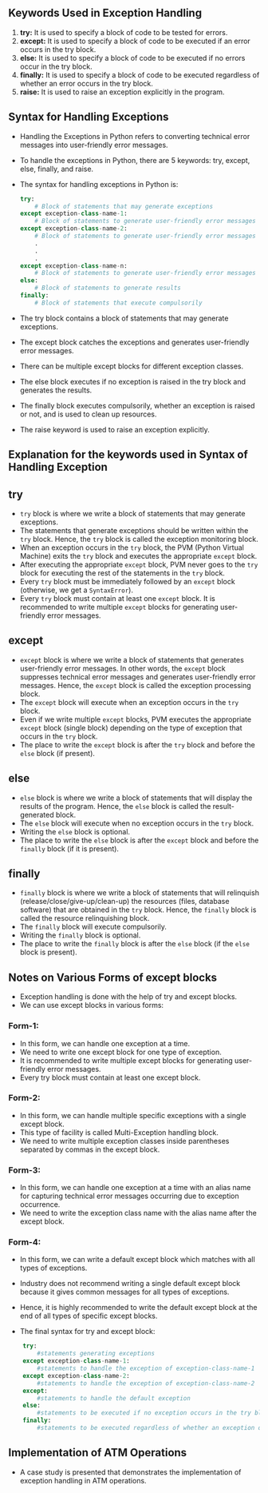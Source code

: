 
## Keywords Used in Exception Handling

1. **try:** It is used to specify a block of code to be tested for errors.
2. **except:** It is used to specify a block of code to be executed if an error occurs in the try block.
3. **else:** It is used to specify a block of code to be executed if no errors occur in the try block.
4. **finally:** It is used to specify a block of code to be executed regardless of whether an error occurs in the try block.
5. **raise:** It is used to raise an exception explicitly in the program.

## Syntax for Handling Exceptions

- Handling the Exceptions in Python refers to converting technical error messages into user-friendly error messages.
- To handle the exceptions in Python, there are 5 keywords: try, except, else, finally, and raise.
- The syntax for handling exceptions in Python is:

  ```python
  try:
      # Block of statements that may generate exceptions
  except exception-class-name-1:
      # Block of statements to generate user-friendly error messages
  except exception-class-name-2:
      # Block of statements to generate user-friendly error messages
      .
      .
      .
  except exception-class-name-n:
      # Block of statements to generate user-friendly error messages
  else:
      # Block of statements to generate results
  finally:
      # Block of statements that execute compulsorily
  ```

- The try block contains a block of statements that may generate exceptions.
- The except block catches the exceptions and generates user-friendly error messages.
- There can be multiple except blocks for different exception classes.
- The else block executes if no exception is raised in the try block and generates the results.
- The finally block executes compulsorily, whether an exception is raised or not, and is used to clean up resources.
- The raise keyword is used to raise an exception explicitly.

## Explanation for the keywords used in Syntax of Handling Exception

## try

- `try` block is where we write a block of statements that may generate exceptions.
- The statements that generate exceptions should be written within the `try` block. Hence, the `try` block is called the exception monitoring block.
- When an exception occurs in the `try` block, the PVM (Python Virtual Machine) exits the `try` block and executes the appropriate `except` block.
- After executing the appropriate `except` block, PVM never goes to the `try` block for executing the rest of the statements in the `try` block.
- Every `try` block must be immediately followed by an `except` block (otherwise, we get a `SyntaxError`).
- Every `try` block must contain at least one `except` block. It is recommended to write multiple `except` blocks for generating user-friendly error messages.

## except

- `except` block is where we write a block of statements that generates user-friendly error messages. In other words, the `except` block suppresses technical error messages and generates user-friendly error messages. Hence, the `except` block is called the exception processing block.
- The `except` block will execute when an exception occurs in the `try` block.
- Even if we write multiple `except` blocks, PVM executes the appropriate `except` block (single block) depending on the type of exception that occurs in the `try` block.
- The place to write the `except` block is after the `try` block and before the `else` block (if present).

## else

- `else` block is where we write a block of statements that will display the results of the program. Hence, the `else` block is called the result-generated block.
- The `else` block will execute when no exception occurs in the `try` block.
- Writing the `else` block is optional.
- The place to write the `else` block is after the `except` block and before the `finally` block (if it is present).

## finally

- `finally` block is where we write a block of statements that will relinquish (release/close/give-up/clean-up) the resources (files, database software) that are obtained in the `try` block. Hence, the `finally` block is called the resource relinquishing block.
- The `finally` block will execute compulsorily.
- Writing the `finally` block is optional.
- The place to write the `finally` block is after the `else` block (if the `else` block is present).

## Notes on Various Forms of except blocks

- Exception handling is done with the help of try and except blocks.
- We can use except blocks in various forms:
 
### Form-1: 
- In this form, we can handle one exception at a time.
- We need to write one except block for one type of exception.
- It is recommended to write multiple except blocks for generating user-friendly error messages.
- Every try block must contain at least one except block.

### Form-2: 
- In this form, we can handle multiple specific exceptions with a single except block.
- This type of facility is called Multi-Exception handling block.
- We need to write multiple exception classes inside parentheses separated by commas in the except block.

### Form-3: 
- In this form, we can handle one exception at a time with an alias name for capturing technical error messages occurring due to exception occurrence.
- We need to write the exception class name with the alias name after the except block.

### Form-4: 
- In this form, we can write a default except block which matches with all types of exceptions.
- Industry does not recommend writing a single default except block because it gives common messages for all types of exceptions.
- Hence, it is highly recommended to write the default except block at the end of all types of specific except blocks.

- The final syntax for try and except block:
```python
	try:
		#statements generating exceptions
	except exception-class-name-1:
		#statements to handle the exception of exception-class-name-1
	except exception-class-name-2:
		#statements to handle the exception of exception-class-name-2
	except:
		#statements to handle the default exception
	else:
		#statements to be executed if no exception occurs in the try block
	finally:
		#statements to be executed regardless of whether an exception occurs or not
```

## Implementation of ATM Operations
- A case study is presented that demonstrates the implementation of exception handling in ATM operations.
